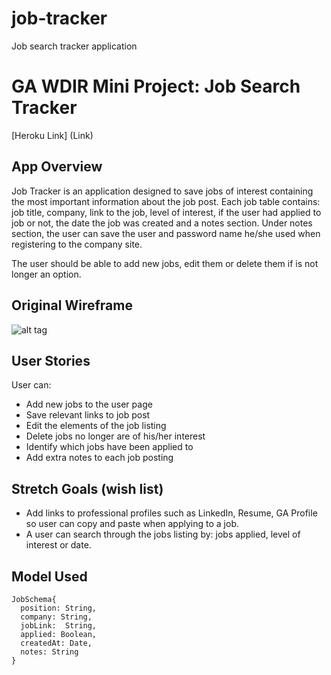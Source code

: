 # job-tracker
Job search tracker application

# GA WDIR Mini Project: Job Search Tracker

[Heroku Link] (Link)

## App Overview

Job Tracker is an application designed to save jobs of interest containing the most important information about the job post.
Each job table contains: job title, company, link to the job, level of interest, if the user had applied to job or not, the date the job was created and a notes section. Under notes section, the user can save the user and password name he/she used when registering to the company site.

The user should be able to add new jobs, edit them or delete them if is not longer an option.

## Original Wireframe

![alt tag](http://i.imgur.com/6s24kqe.png?3)

## User Stories

User can:
* Add new jobs to the user page
* Save relevant links to job post
* Edit the elements of the job listing
* Delete jobs no longer are of his/her interest
* Identify which jobs have been applied to
* Add extra notes to each job posting

## Stretch Goals (wish list)

* Add links to professional profiles such as LinkedIn, Resume, GA Profile so user can copy and paste when applying to a job.
* A user can search through the jobs listing by: jobs applied, level of interest or date.

## Model Used
```
JobSchema{
  position: String,
  company: String,
  jobLink:  String,
  applied: Boolean,
  createdAt: Date,
  notes: String
}
```
